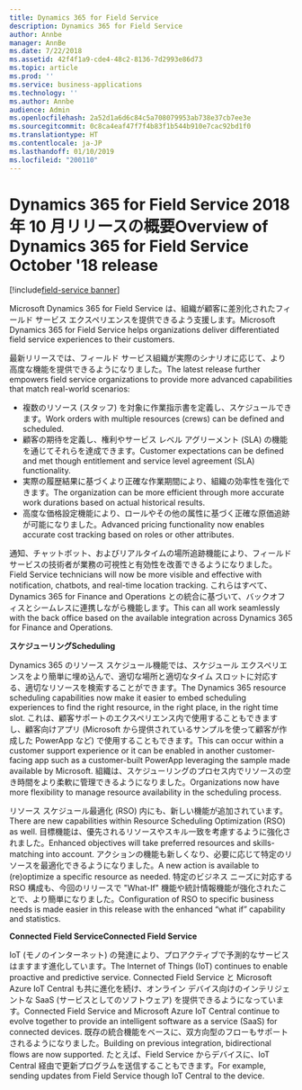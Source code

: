 ```yaml
---
title: Dynamics 365 for Field Service
description: Dynamics 365 for Field Service
author: Annbe
manager: AnnBe
ms.date: 7/22/2018
ms.assetid: 42f4f1a9-cde4-48c2-8136-7d2993e86d73
ms.topic: article
ms.prod: ''
ms.service: business-applications
ms.technology: ''
ms.author: Annbe
audience: Admin
ms.openlocfilehash: 2a52d1a6d6c84c5a708079953ab738e37cb7ee3e
ms.sourcegitcommit: 0c8ca4eaf47f7f4b83f1b544b910e7cac92bd1f0
ms.translationtype: HT
ms.contentlocale: ja-JP
ms.lasthandoff: 01/10/2019
ms.locfileid: "200110"
---
```

#  <a name="overview-of-dynamics-365-for-field-service-october-18-release"></a><span data-ttu-id="2dea0-103">Dynamics 365 for Field Service 2018 年 10 月リリースの概要</span><span class="sxs-lookup"><span data-stu-id="2dea0-103">Overview of Dynamics 365 for Field Service October '18 release</span></span>

[!include[field-service banner](../../includes/field-service.md)]



<span data-ttu-id="2dea0-104">Microsoft Dynamics 365 for Field Service は、組織が顧客に差別化されたフィールド サービス エクスペリエンスを提供できるよう支援します。</span><span class="sxs-lookup"><span data-stu-id="2dea0-104">Microsoft Dynamics 365 for Field Service helps organizations deliver differentiated field service experiences to their customers.</span></span>

<span data-ttu-id="2dea0-105">最新リリースでは、フィールド サービス組織が実際のシナリオに応じて、より高度な機能を提供できるようになりました。</span><span class="sxs-lookup"><span data-stu-id="2dea0-105">The latest release further empowers field service organizations to provide more advanced capabilities that match real-world scenarios:</span></span> 

- <span data-ttu-id="2dea0-106">複数のリソース (スタッフ) を対象に作業指示書を定義し、スケジュールできます。</span><span class="sxs-lookup"><span data-stu-id="2dea0-106">Work orders with multiple resources (crews) can be defined and scheduled.</span></span> 
- <span data-ttu-id="2dea0-107">顧客の期待を定義し、権利やサービス レベル アグリーメント (SLA) の機能を通じてそれらを達成できます。</span><span class="sxs-lookup"><span data-stu-id="2dea0-107">Customer expectations can be defined and met though entitlement and service level agreement (SLA) functionality.</span></span> 
- <span data-ttu-id="2dea0-108">実際の履歴結果に基づくより正確な作業期間により、組織の効率性を強化できます。</span><span class="sxs-lookup"><span data-stu-id="2dea0-108">The organization can be more efficient through more accurate work durations based on actual historical results.</span></span> 
- <span data-ttu-id="2dea0-109">高度な価格設定機能により、ロールやその他の属性に基づく正確な原価追跡が可能になりました。</span><span class="sxs-lookup"><span data-stu-id="2dea0-109">Advanced pricing functionality now enables accurate cost tracking based on roles or other attributes.</span></span> 

<span data-ttu-id="2dea0-110">通知、チャットボット、およびリアルタイムの場所追跡機能により、フィールド サービスの技術者が業務の可視性と有効性を改善できるようになりました。</span><span class="sxs-lookup"><span data-stu-id="2dea0-110">Field Service technicians will now be more visible and effective with notification, chatbots, and real-time location tracking.</span></span> <span data-ttu-id="2dea0-111">これらはすべて、Dynamics 365 for Finance and Operations との統合に基づいて、バックオフィスとシームレスに連携しながら機能します。</span><span class="sxs-lookup"><span data-stu-id="2dea0-111">This can all work seamlessly with the back office based on the available integration across Dynamics 365 for Finance and Operations.</span></span>

<span data-ttu-id="2dea0-112">**スケジューリング**</span><span class="sxs-lookup"><span data-stu-id="2dea0-112">**Scheduling**</span></span>

<span data-ttu-id="2dea0-113">Dynamics 365 のリソース スケジュール機能では、スケジュール エクスペリエンスをより簡単に埋め込んで、適切な場所と適切なタイム スロットに対応する、適切なリソースを検索することができます。</span><span class="sxs-lookup"><span data-stu-id="2dea0-113">The Dynamics 365 resource scheduling capabilities now make it easier to embed scheduling experiences to find the right resource, in the right place, in the right time slot.</span></span> <span data-ttu-id="2dea0-114">これは、顧客サポートのエクスペリエンス内で使用することもできますし、顧客向けアプリ (Microsoft から提供されているサンプルを使って顧客が作成した PowerApp など) で使用することもできます。</span><span class="sxs-lookup"><span data-stu-id="2dea0-114">This can occur within a customer support experience or it can be enabled in another customer-facing app such as a customer-built PowerApp leveraging the sample made available by Microsoft.</span></span> <span data-ttu-id="2dea0-115">組織は、スケジューリングのプロセス内でリソースの空き時間をより柔軟に管理できるようになりました。</span><span class="sxs-lookup"><span data-stu-id="2dea0-115">Organizations now have more flexibility to manage resource availability in the scheduling process.</span></span>

<span data-ttu-id="2dea0-116">リソース スケジュール最適化 (RSO) 内にも、新しい機能が追加されています。</span><span class="sxs-lookup"><span data-stu-id="2dea0-116">There are new capabilities within Resource Scheduling Optimization (RSO) as well.</span></span> <span data-ttu-id="2dea0-117">目標機能は、優先されるリソースやスキル一致を考慮するように強化されました。</span><span class="sxs-lookup"><span data-stu-id="2dea0-117">Enhanced objectives will take preferred resources and skills-matching into account.</span></span> <span data-ttu-id="2dea0-118">アクションの機能も新しくなり、必要に応じて特定のリソースを最適化できるようになりました。</span><span class="sxs-lookup"><span data-stu-id="2dea0-118">A new action is available to (re)optimize a specific resource as needed.</span></span> <span data-ttu-id="2dea0-119">特定のビジネス ニーズに対応する RSO 構成も、今回のリリースで "What-If" 機能や統計情報機能が強化されたことで、より簡単になりました。</span><span class="sxs-lookup"><span data-stu-id="2dea0-119">Configuration of RSO to specific business needs is made easier in this release with the enhanced “what if” capability and statistics.</span></span>

<span data-ttu-id="2dea0-120">**Connected Field Service**</span><span class="sxs-lookup"><span data-stu-id="2dea0-120">**Connected Field Service**</span></span>

<span data-ttu-id="2dea0-121">IoT (モノのインターネット) の発達により、プロアクティブで予測的なサービスはますます進化しています。</span><span class="sxs-lookup"><span data-stu-id="2dea0-121">The Internet of Things (IoT) continues to enable proactive and predictive service.</span></span> <span data-ttu-id="2dea0-122">Connected Field Service と Microsoft Azure IoT Central も共に進化を続け、オンライン デバイス向けのインテリジェントな SaaS (サービスとしてのソフトウェア) を提供できるようになっています。</span><span class="sxs-lookup"><span data-stu-id="2dea0-122">Connected Field Service and Microsoft Azure IoT Central continue to evolve together to provide an intelligent software as a service (SaaS) for connected devices.</span></span> <span data-ttu-id="2dea0-123">既存の統合機能をベースに、双方向型のフローもサポートされるようになりました。</span><span class="sxs-lookup"><span data-stu-id="2dea0-123">Building on previous integration, bidirectional flows are now supported.</span></span> <span data-ttu-id="2dea0-124">たとえば、Field Service からデバイスに、IoT Central 経由で更新プログラムを送信することもできます。</span><span class="sxs-lookup"><span data-stu-id="2dea0-124">For example, sending updates from Field Service though IoT Central to the device.</span></span> 



